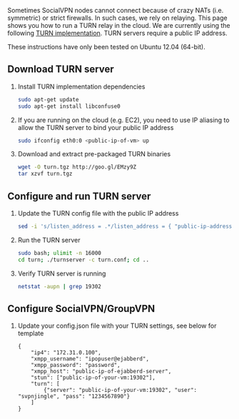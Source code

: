 Sometimes SocialVPN nodes cannot connect because of crazy NATs (i.e. symmetric)
or strict firewalls. In such cases, we rely on relaying. This page shows you how
to run a TURN relay in the cloud. We are currently using the following [TURN
implementation](http://turnserver.sourceforge.net). TURN servers require a public 
IP address.

These instructions have only been tested on Ubuntu 12.04 (64-bit).

## Download TURN server

1.  Install TURN implementation dependencies

    ```bash
    sudo apt-get update
    sudo apt-get install libconfuse0
    ```

2.  If you are running on the cloud (e.g. EC2), you need to use IP aliasing to
    allow the TURN server to bind your public IP address

    ```bash
    sudo ifconfig eth0:0 <public-ip-of-vm> up
    ```

3.  Download and extract pre-packaged TURN binaries

    ```bash
    wget -O turn.tgz http://goo.gl/EMzy9Z
    tar xzvf turn.tgz
    ```

## Configure and run TURN server

1.  Update the TURN config file with the public IP address

    ```bash
    sed -i 's/listen_address = .*/listen_address = { "public-ip-address" }/g' turn/turn.conf
    ```

2.  Run the TURN server

    ```bash
    sudo bash; ulimit -n 16000
    cd turn; ./turnserver -c turn.conf; cd ..
    ```

3.  Verify TURN server is running

    ```bash
    netstat -aupn | grep 19302
    ```

## Configure SocialVPN/GroupVPN 

1.  Update your config.json file with your TURN settings, see below for template 

    ```
    {
        "ip4": "172.31.0.100",
        "xmpp_username": "ipopuser@ejabberd",
        "xmpp_password": "password",
        "xmpp_host": "public-ip-of-ejabberd-server",
        "stun": ["public-ip-of-your-vm:19302"],
        "turn": [
            {"server": "public-ip-of-your-vm:19302", "user": "svpnjingle", "pass": "1234567890"}
        ]
    }
    ```

